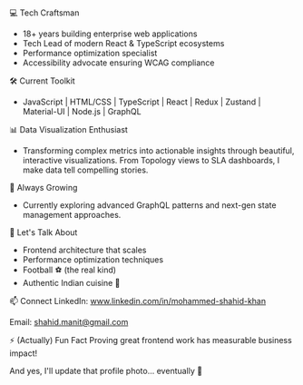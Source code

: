 <!--
**shahidify/shahidify** is a ✨ _special_ ✨ repository because its `README.md` (this file) appears on your GitHub profile.
-->

💻 Tech Craftsman
- 18+ years building enterprise web applications
- Tech Lead of modern React & TypeScript ecosystems
- Performance optimization specialist
- Accessibility advocate ensuring WCAG compliance

🛠️ Current Toolkit
- JavaScript | HTML/CSS | TypeScript | React | Redux | Zustand | Material-UI | Node.js | GraphQL

📊 Data Visualization Enthusiast
- Transforming complex metrics into actionable insights through beautiful, interactive visualizations. From Topology views to SLA dashboards, I make data tell compelling stories.

🌱 Always Growing
- Currently exploring advanced GraphQL patterns and next-gen state management approaches.

💬 Let's Talk About
- Frontend architecture that scales
- Performance optimization techniques
- Football ⚽️ (the real kind)
- Authentic Indian cuisine 🍛

📫 Connect
LinkedIn: www.linkedin.com/in/mohammed-shahid-khan

Email: shahid.manit@gmail.com

⚡ (Actually) Fun Fact
Proving great frontend work has measurable business impact!

And yes, I'll update that profile photo... eventually 📸

